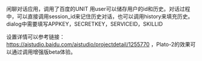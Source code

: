 闲聊对话应用，调用了百度的UNIT
用user可以储存用户的id和历史。对话过程中，可以直接调用session_id来记住历史对话，也可以调用history来填充历史。
dialog中需要填写APPKEY，SECRETKEY，SERVICEID，SKILLID

设置详情可以参考链接：https://aistudio.baidu.com/aistudio/projectdetail/1255770 ，Plato-2的效果可以通过调用增强版beta体验。
